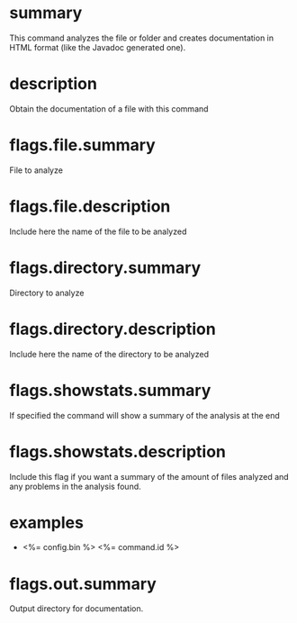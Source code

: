 # summary

This command analyzes the file or folder and creates documentation in HTML format (like the Javadoc generated one).

# description

Obtain the documentation of a file with this command

# flags.file.summary

File to analyze

# flags.file.description

Include here the name of the file to be analyzed

# flags.directory.summary

Directory to analyze

# flags.directory.description

Include here the name of the directory to be analyzed

# flags.showstats.summary

If specified the command will show a summary of the analysis at the end

# flags.showstats.description

Include this flag if you want a summary of the amount of files analyzed and any problems in the analysis found.

# examples

- <%= config.bin %> <%= command.id %>


# flags.out.summary

Output directory for documentation.
